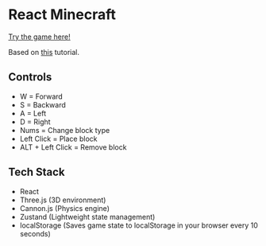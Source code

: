 # React Minecraft

[Try the game here!](https://bensparkscode.github.io/react-minecraft/)

Based on [this](https://www.youtube.com/watch?v=aWQmuTiThTs) tutorial.

## Controls

- W                 = Forward
- S                 = Backward
- A                 = Left
- D                 = Right
- Nums              = Change block type
- Left Click        = Place block
- ALT + Left Click  = Remove block

## Tech Stack

- React
- Three.js (3D environment)
- Cannon.js (Physics engine)
- Zustand (Lightweight state management)
- localStorage (Saves game state to localStorage in your browser every 10 seconds)
